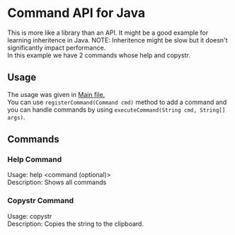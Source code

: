 # Command API for Java
This is more like a library than an API. It might be a good example for learning inheritence in Java. NOTE: Inheritence might be slow but it doesn't significantly impact performance.<br/>
In this example we have 2 commands whose help and copystr.
## Usage
The usage was given in [Main file.](src/main/java/dev/elite/Main.java) <br/>
You can use `registerCommand(Command cmd)` method to add a command and you can handle commands by using `executeCommand(String cmd, String[] args)`.
## Commands
### Help Command
Usage: help <command (optional)><br/>
Description: Shows all commands
### Copystr Command
Usage: copystr <string><br/>
Description: Copies the string to the clipboard.
